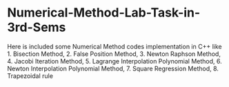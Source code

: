 # Numerical-Method-Lab-Task-in-3rd-Sems
Here is included some Numerical Method codes implementation in C++ like 1. Bisection Method, 2. False Position Method, 3. Newton Raphson Method, 4. Jacobi Iteration Method, 5. Lagrange Interpolation Polynomial Method, 6. Newton Interpolation Polynomial Method, 7. Square Regression Method, 8. Trapezoidal rule
